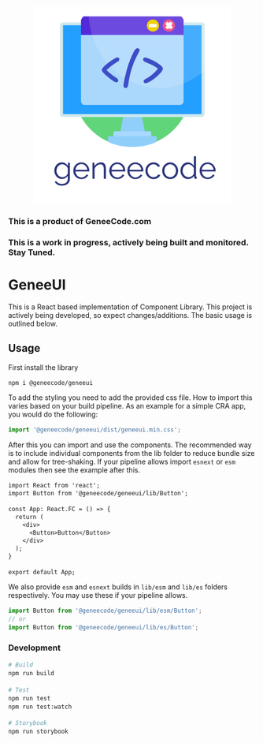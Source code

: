 <p align="center">
  <a href="https://geneecode.com/">
    <img src="./public/assets/GeneeCodeLogo.png" alt="GeneeUI" width="400" />
  </a>
</p>

### This is a product of GeneeCode.com
### This is a work in progress, actively being built and monitored. Stay Tuned.

# GeneeUI
This is a React based implementation of Component Library. This project is actively being developed, so expect changes/additions. The basic usage is outlined below.

## Usage
First install the library
```sh
npm i @geneecode/geneeui 
```

To add the styling you need to add the provided css file. How to import this varies based on your build pipeline. As an example for a simple CRA app, you would do the following:

```ts
import '@geneecode/geneeui/dist/geneeui.min.css';
```

After this you can import and use the components. The recommended way is to include individual components from the lib folder to reduce bundle size and allow for tree-shaking. If your pipeline allows import `esnext` or `esm` modules then see the example after this.

```tsx
import React from 'react';
import Button from '@geneecode/geneeui/lib/Button';

const App: React.FC = () => {
  return (
    <div>
      <Button>Button</Button>
    </div>
  );
}

export default App;
```

We also provide `esm` and `esnext` builds in `lib/esm` and `lib/es` folders respectively. You may use these if your pipeline allows.

```ts
import Button from '@geneecode/geneeui/lib/esm/Button';
// or
import Button from '@geneecode/geneeui/lib/es/Button';
```

### Development
```sh
# Build
npm run build

# Test
npm run test
npm run test:watch

# Storybook
npm run storybook
```
